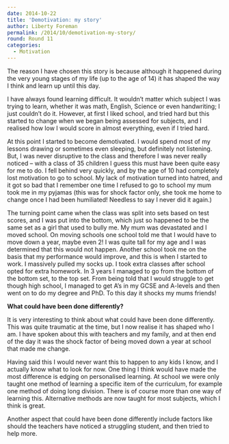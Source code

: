 ```yaml
---
date: 2014-10-22
title: 'Demotivation: my story'
author: Liberty Foreman
permalink: /2014/10/demotivation-my-story/
round: Round 11
categories:
  - Motivation
---
```

The reason I have chosen this story is because although it happened during the very young stages of my life (up to the age of 14) it has shaped the way I think and learn up until this day.

I have always found learning difficult. It wouldn’t matter which subject I was trying to learn, whether it was math, English, Science or even handwriting; I just couldn’t do it. However, at first I liked school, and tried hard but this started to change when we began being assessed for subjects, and I realised how low I would score in almost everything, even if I tried hard.

At this point I started to become demotivated. I would spend most of my lessons drawing or sometimes even sleeping, but definitely not listening. But, I was never disruptive to the class and therefore I was never really noticed – with a class of 35 children I guess this must have been quite easy for me to do. I fell behind very quickly, and by the age of 10 had completely lost motivation to go to school. My lack of motivation turned into hatred, and it got so bad that I remember one time I refused to go to school my mum took me in my pyjamas (this was for shock factor only, she took me home to change once I had been humiliated! Needless to say I never did it again.)

The turning point came when the class was split into sets based on test scores, and I was put into the bottom, which just so happened to be the same set as a girl that used to bully me. My mum was devastated and I moved school. On moving schools one school told me that I would have to move down a year, maybe even 2! I was quite tall for my age and I was determined that this would not happen. Another school took me on the basis that my performance would improve, and this is when I started to work. I massively pulled my socks up. I took extra classes after school opted for extra homework. In 3 years I managed to go from the bottom of the bottom set, to the top set. From being told that I would struggle to get though high school, I managed to get A’s in my GCSE and A-levels and then went on to do my degree and PhD. To this day it shocks my mums friends!

**What could have been done differently?**

It is very interesting to think about what could have been done differently. This was quite traumatic at the time, but I now realise it has shaped who I am. I have spoken about this with teachers and my family, and at then end of the day it was the shock factor of being moved down a year at school that made me change.

Having said this I would never want this to happen to any kids I know, and I actually know what to look for now. One thing I think would have made the most difference is edging on personalised learning. At school we were only taught one method of learning a specific item of the curriculum, for example one method of doing long division. There is of course more than one way of learning this. Alternative methods are now taught for most subjects, which I think is great.

Another aspect that could have been done differently include factors like should the teachers have noticed a struggling student, and then tried to help more.
